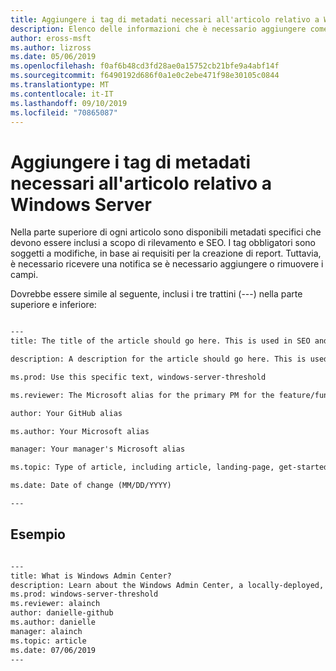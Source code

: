 ```yaml
---
title: Aggiungere i tag di metadati necessari all'articolo relativo a Windows Server
description: Elenco delle informazioni che è necessario aggiungere come tag dei metadati all'inizio degli articoli correlati a Windows Server. I tag obbligatori sono soggetti a modifiche, in base ai requisiti del team e della creazione di report.
author: eross-msft
ms.author: lizross
ms.date: 05/06/2019
ms.openlocfilehash: f0af6b48cd3fd28ae0a15752cb21bfe9a4abf14f
ms.sourcegitcommit: f6490192d686f0a1e0c2ebe471f98e30105c0844
ms.translationtype: MT
ms.contentlocale: it-IT
ms.lasthandoff: 09/10/2019
ms.locfileid: "70865087"
---
```

# <a name="add-the-required-metadata-tags-to-your-windows-server-related-article"></a>Aggiungere i tag di metadati necessari all'articolo relativo a Windows Server

Nella parte superiore di ogni articolo sono disponibili metadati specifici che devono essere inclusi a scopo di rilevamento e SEO. I tag obbligatori sono soggetti a modifiche, in base ai requisiti per la creazione di report. Tuttavia, è necessario ricevere una notifica se è necessario aggiungere o rimuovere i campi.

Dovrebbe essere simile al seguente, inclusi i tre trattini (---) nella parte superiore e inferiore:

```markdown

---
title: The title of the article should go here. This is used in SEO and search results.

description: A description for the article should go here. This is used in search results, to provide users with information about whether the article has the information they're looking for.

ms.prod: Use this specific text, windows-server-threshold

ms.reviewer: The Microsoft alias for the primary PM for the feature/functionality

author: Your GitHub alias

ms.author: Your Microsoft alias

manager: Your manager's Microsoft alias

ms.topic: Type of article, including article, landing-page, get-started-article, or reference

ms.date: Date of change (MM/DD/YYYY)

---

```

## <a name="example"></a>Esempio

```markdown

---
title: What is Windows Admin Center?
description: Learn about the Windows Admin Center, a locally-deployed, browser-based management tool set that lets you manage your Windows Servers with no Azure or cloud dependency.
ms.prod: windows-server-threshold
ms.reviewer: alainch
author: danielle-github
ms.author: danielle
manager: alainch
ms.topic: article
ms.date: 07/06/2019
---

```
